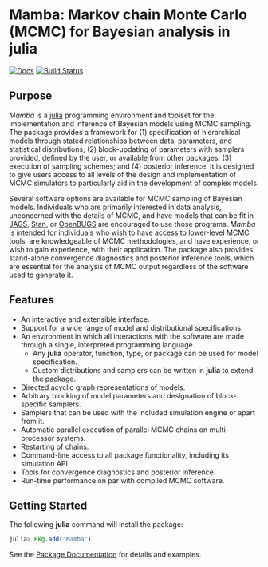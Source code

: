 # Mamba: Markov chain Monte Carlo (MCMC) for Bayesian analysis in julia

[![Docs](https://readthedocs.org/projects/mambajl/badge/?version=julia-0.4)](http://mambajl.readthedocs.org/en/julia-0.4/)
[![Build Status](https://travis-ci.org/brian-j-smith/Mamba.jl.svg?branch=julia-0.4)](https://travis-ci.org/brian-j-smith/Mamba.jl)

## Purpose

*Mamba* is a [julia](http://julialang.org/) programming environment and toolset for the implementation and inference of Bayesian models using MCMC sampling.  The package provides a framework for (1) specification of hierarchical models through stated relationships between data, parameters, and statistical distributions; (2) block-updating of parameters with samplers provided, defined by the user, or available from other packages; (3) execution of sampling schemes; and (4) posterior inference.  It is designed to give users access to all levels of the design and implementation of MCMC simulators to particularly aid in the development of complex models.

Several software options are available for MCMC sampling of Bayesian models.  Individuals who are primarily interested in data analysis, unconcerned with the details of MCMC, and have models that can be fit in [JAGS](http://mcmc-jags.sourceforge.net/), [Stan](http://mc-stan.org/), or [OpenBUGS](http://www.openbugs.net/) are encouraged to use those programs.  *Mamba* is intended for individuals who wish to have access to lower-level MCMC tools, are knowledgeable of MCMC methodologies, and have experience, or wish to gain experience, with their application.  The package also provides stand-alone convergence diagnostics and posterior inference tools, which are essential for the analysis of MCMC output regardless of the software used to generate it. 

## Features

* An interactive and extensible interface.
* Support for a wide range of model and distributional specifications.
* An environment in which all interactions with the software are made through a single, interpreted programming language.
	* Any **julia** operator, function, type, or package can be used for model specification.
	* Custom distributions and samplers can be written in **julia** to extend the package.
* Directed acyclic graph representations of models.
* Arbitrary blocking of model parameters and designation of block-specific samplers.
* Samplers that can be used with the included simulation engine or apart from it.
* Automatic parallel execution of parallel MCMC chains on multi-processor systems.
* Restarting of chains.
* Command-line access to all package functionality, including its simulation API.
* Tools for convergence diagnostics and posterior inference.
* Run-time performance on par with compiled MCMC software.

## Getting Started

The following **julia** command will install the package:

```julia
julia> Pkg.add("Mamba")
```

See the [Package Documentation](http://mambajl.readthedocs.org) for details and examples.
